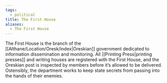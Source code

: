 ```yaml
---
tags:
  - political
title: The First House
aliases:
  - The First House
---
```


The First House is the branch of the [[Althane/Location/Oresk/index|Oreskian]] government dedicated to information dissemination and monitoring. All [[Printing Press|printing presses]] and writing houses are registered with the First House, and the Oreskian post is inspected by members before it’s allowed to be delivered. Ostensibly, the department works to keep state secrets from passing into the hands of their enemies.